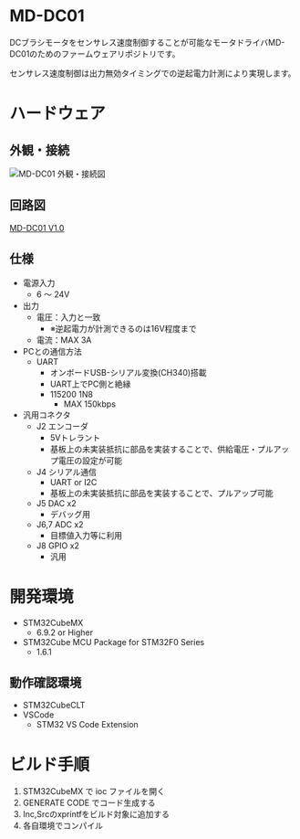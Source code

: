 # MD-DC01

DCブラシモータをセンサレス速度制御することが可能なモータドライバMD-DC01のためのファームウェアリポジトリです。

センサレス速度制御は出力無効タイミングでの逆起電力計測により実現します。

# ハードウェア

## 外観・接続

![MD-DC01 外観・接続図](doc/image/MD-DC01_connections.png)

## 回路図

[MD-DC01 V1.0](doc/MD-DC01_v1.0.pdf)

## 仕様

- 電源入力
  - 6 ～ 24V
- 出力
  - 電圧：入力と一致
    - ※逆起電力が計測できるのは16V程度まで
  - 電流：MAX 3A
- PCとの通信方法
  - UART
    - オンボードUSB-シリアル変換(CH340)搭載
    - UART上でPC側と絶縁
    - 115200 1N8
      - MAX 150kbps
- 汎用コネクタ
  - J2 エンコーダ
    - 5Vトレラント
    - 基板上の未実装抵抗に部品を実装することで、供給電圧・プルアップ電圧の設定が可能
  - J4 シリアル通信
    - UART or I2C
    - 基板上の未実装抵抗に部品を実装することで、プルアップ可能
  - J5 DAC x2
    - デバッグ用
  - J6,7 ADC x2
    - 目標値入力等に利用
  - J8 GPIO x2
    - 汎用

# 開発環境

- STM32CubeMX
  - 6.9.2 or Higher
- STM32Cube MCU Package for STM32F0 Series
  - 1.6.1

## 動作確認環境

- STM32CubeCLT
- VSCode
  - STM32 VS Code Extension

# ビルド手順

1. STM32CubeMX で ioc ファイルを開く
1. GENERATE CODE でコード生成する
1. Inc,Srcのxprintfをビルド対象に追加する
1. 各自環境でコンパイル
